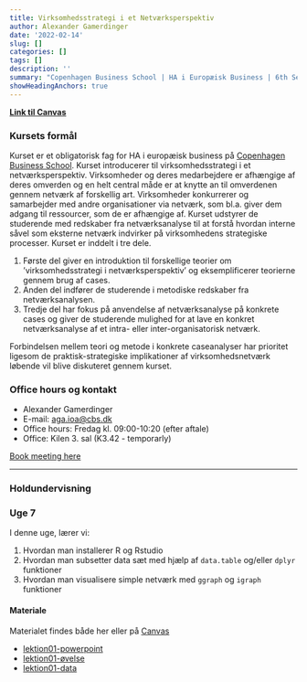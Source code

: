 ```yaml
---
title: Virksomhedsstrategi i et Netværksperspektiv
author: Alexander Gamerdinger
date: '2022-02-14'
slug: []
categories: []
tags: []
description: ''
summary: "Copenhagen Business School | HA i Europæisk Business | 6th Semester"
showHeadingAnchors: true
---
```

[**Link til Canvas**](https://cbscanvas.instructure.com/courses/22821/modules)

### Kursets formål 
Kurset er et obligatorisk fag for HA i europæisk business på [Copenhagen Business School](https://cbscanvas.instructure.com/courses/22821/modules/items/480509). Kurset introducerer til virksomhedsstrategi i et netværksperspektiv. Virksomheder og deres medarbejdere er afhængige af deres omverden og en helt central måde er at knytte an til omverdenen gennem netværk af forskellig art. Virksomheder konkurrerer og samarbejder med andre organisationer via netværk, som bl.a. giver dem adgang til ressourcer, som de er afhængige af. Kurset udstyrer de studerende med redskaber fra netværksanalyse til at forstå hvordan interne såvel som eksterne netværk indvirker på
virksomhedens strategiske processer. Kurset er inddelt i tre dele. 

1. Første del giver en introduktion til forskellige teorier om ’virksomhedsstrategi i netværksperspektiv’ og eksemplificerer teorierne gennem brug af cases. 
2. Anden del indfører de studerende i metodiske redskaber fra netværksanalysen.
3. Tredje del har fokus på anvendelse af netværksanalyse på konkrete cases og giver de studerende mulighed for at lave en konkret netværksanalyse af et intra- eller inter-organisatorisk netværk. 

Forbindelsen mellem teori og metode i konkrete caseanalyser har prioritet ligesom de praktisk-strategiske implikationer af virksomhedsnetværk løbende vil blive diskuteret gennem kurset.

### Office hours og kontakt
- Alexander Gamerdinger
- E-mail: aga.ioa@cbs.dk
- Office hours: Fredag kl. 09:00-10:20 (efter aftale)
- Office: Kilen 3. sal (K3.42 - temporarly)

<!-- Calendly link widget begin -->
<link href="https://assets.calendly.com/assets/external/widget.css" rel="stylesheet">
<script src="https://assets.calendly.com/assets/external/widget.js" type="text/javascript" async></script>
<a href="" onclick="Calendly.initPopupWidget({url: 'https://calendly.com/aga-ioa/30min'});return false;">Book meeting here</a>
<!-- Calendly link widget end -->

---

### Holdundervisning

### Uge 7
I denne uge, lærer vi:
1. Hvordan man installerer R og Rstudio
2. Hvordan man subsetter data sæt med hjælp af `data.table` og/eller `dplyr` funktioner  
3. Hvordan man visualisere simple netværk med `ggraph` og `igraph` funktioner

#### Materiale
Materialet findes både her eller på [Canvas](https://cbscanvas.instructure.com/courses/22821/modules)
- [lektion01-powerpoint](lektion01-powerpoint.pptx)
- [lektion01-øvelse](lektion01-øvelse.R)
- [lektion01-data](den17-no-nordic-letters.csv)



















